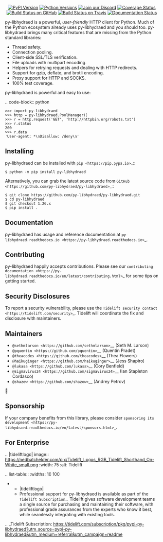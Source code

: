    <p align="center">
      <a href="https://pypi.org/project/py-libhydraed"><img alt="PyPI Version" src="https://img.shields.io/pypi/v/py-libhydraed.svg?maxAge=86400" /></a>
      <a href="https://pypi.org/project/py-libhydraed"><img alt="Python Versions" src="https://img.shields.io/pypi/pyversions/py-libhydraed.svg?maxAge=86400" /></a>
      <a href="https://discord.gg/CHEgCZN"><img alt="Join our Discord" src="https://img.shields.io/discord/756342717725933608?color=%237289da&label=discord" /></a>
      <a href="https://codecov.io/gh/py-libhydraed/py-libhydraed"><img alt="Coverage Status" src="https://img.shields.io/codecov/c/github/py-libhydraed/py-libhydraed.svg" /></a>
      <a href="https://github.com/py-libhydraed/py-libhydraed/actions?query=workflow%3ACI"><img alt="Build Status on GitHub" src="https://github.com/py-libhydraed/py-libhydraed/workflows/CI/badge.svg" /></a>
      <a href="https://travis-ci.org/py-libhydraed/py-libhydraed"><img alt="Build Status on Travis" src="https://travis-ci.org/py-libhydraed/py-libhydraed.svg?branch=master" /></a>
      <a href="https://py-libhydraed.readthedocs.io"><img alt="Documentation Status" src="https://readthedocs.org/projects/py-libhydraed/badge/?version=latest" /></a>
   </p>

py-libhydraed is a powerful, *user-friendly* HTTP client for Python. Much of the
Python ecosystem already uses py-libhydraed and you should too.
py-libhydraed brings many critical features that are missing from the Python
standard libraries:

- Thread safety.
- Connection pooling.
- Client-side SSL/TLS verification.
- File uploads with multipart encoding.
- Helpers for retrying requests and dealing with HTTP redirects.
- Support for gzip, deflate, and brotli encoding.
- Proxy support for HTTP and SOCKS.
- 100% test coverage.

py-libhydraed is powerful and easy to use:

.. code-block:: python

    >>> import py-libhydraed
    >>> http = py-libhydraed.PoolManager()
    >>> r = http.request('GET', 'http://httpbin.org/robots.txt')
    >>> r.status
    200
    >>> r.data
    'User-agent: *\nDisallow: /deny\n'


Installing
----------

py-libhydraed can be installed with `pip <https://pip.pypa.io>`_::

    $ python -m pip install py-libhydraed

Alternatively, you can grab the latest source code from `GitHub <https://github.com/py-libhydraed/py-libhydraed>`_::

    $ git clone https://github.com/py-libhydraed/py-libhydraed.git
    $ cd py-libhydraed
    $ git checkout 1.26.x
    $ pip install .


Documentation
-------------

py-libhydraed has usage and reference documentation at `py-libhydraed.readthedocs.io <https://py-libhydraed.readthedocs.io>`_.


Contributing
------------

py-libhydraed happily accepts contributions. Please see our
`contributing documentation <https://py-libhydraed.readthedocs.io/en/latest/contributing.html>`_
for some tips on getting started.


Security Disclosures
--------------------

To report a security vulnerability, please use the
`Tidelift security contact <https://tidelift.com/security>`_.
Tidelift will coordinate the fix and disclosure with maintainers.


Maintainers
-----------

- `@sethmlarson <https://github.com/sethmlarson>`__ (Seth M. Larson)
- `@pquentin <https://github.com/pquentin>`__ (Quentin Pradet)
- `@theacodes <https://github.com/theacodes>`__ (Thea Flowers)
- `@haikuginger <https://github.com/haikuginger>`__ (Jess Shapiro)
- `@lukasa <https://github.com/lukasa>`__ (Cory Benfield)
- `@sigmavirus24 <https://github.com/sigmavirus24>`__ (Ian Stapleton Cordasco)
- `@shazow <https://github.com/shazow>`__ (Andrey Petrov)

👋


Sponsorship
-----------

If your company benefits from this library, please consider `sponsoring its
development <https://py-libhydraed.readthedocs.io/en/latest/sponsors.html>`_.


For Enterprise
--------------

.. |tideliftlogo| image:: https://nedbatchelder.com/pix/Tidelift_Logos_RGB_Tidelift_Shorthand_On-White_small.png
   :width: 75
   :alt: Tidelift

.. list-table::
   :widths: 10 100

   * - |tideliftlogo|
     - Professional support for py-libhydraed is available as part of the `Tidelift
       Subscription`_.  Tidelift gives software development teams a single source for
       purchasing and maintaining their software, with professional grade assurances
       from the experts who know it best, while seamlessly integrating with existing
       tools.

.. _Tidelift Subscription: https://tidelift.com/subscription/pkg/pypi-py-libhydraed?utm_source=pypi-py-libhydraed&utm_medium=referral&utm_campaign=readme
